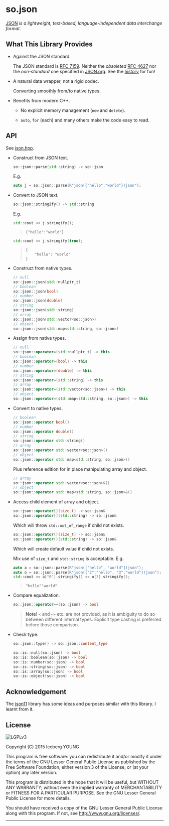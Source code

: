 so.json
=======

[JSON] *is a lightweight, text-based, language-independent data interchange format.*


What This Library Provides
--------------------------

- Against the JSON standard.

  The JSON standard is [RFC 7159]. Neither the *obsoleted* [RFC 4627]
  nor the *non-standard* one specified in [JSON.org].
  See the [history] for fun!

- A natural data wrapper, not a rigid codec.

  Converting smoothly from/to native types.

- Benefits from modern C++.

  - No explicit memory management (`new` and `delete`).

  - `auto`, `for` (each) and many others make the code easy to read.


API
---

See [json.hpp](include/json.hpp).

- Construct from JSON text.

  ```cpp
  so::json::parse(std::string) -> so::json
  ```
  E.g.
  ```cpp
  auto j = so::json::parse(R"json({"hello":"world"})json");
  ```

- Convert to JSON text.

  ```cpp
  so::json::stringify() -> std::string
  ```
  E.g.
  ```cpp
  std::cout << j.stringify();
  ```
  > ```
  > {"hello":"world"}
  > ```

  ```cpp
  std::cout << j.stringify(true);
  ```
  > ```
  > {
  > 	"hello": "world"
  > }
  > ```

- Construct from native types.

  ```cpp
  // null
  so::json::json(std::nullptr_t)
  // boolean
  so::json::json(bool)
  // number
  so::json::json(double)
  // string
  so::json::json(std::string)
  // array
  so::json::json(std::vector<so::json>)
  // object
  so::json::json(std::map<std::string, so::json>)
  ```

- Assign from native types.

  ```cpp
  // null
  so::json::operator=(std::nullptr_t) -> this
  // boolean
  so::json::operator=(bool) -> this
  // number
  so::json::operator=(double) -> this
  // string
  so::json::operator=(std::string) -> this
  // array
  so::json::operator=(std::vector<so::json>) -> this
  // object
  so::json::operator=(std::map<std::string, so::json>) -> this
  ```

- Convert to native types.

  ```cpp
  // boolean
  so::json::operator bool()
  // number
  so::json::operator double()
  // string
  so::json::operator std::string()
  // array
  so::json::operator std::vector<so::json>()
  // object
  so::json::operator std::map<std::string, so::json>()
  ```

  Plus reference edition for in place manipulating array and object.

  ```cpp
  // array
  so::json::operator std::vector<so::json>&()
  // object
  so::json::operator std::map<std::string, so::json>&()
  ```

- Access child element of array and object.

  ```cpp
  so::json::operator[](size_t) -> so::json&
  so::json::operator[](std::string) -> so::json&
  ```

  Which will throw `std::out_of_range` if child not exists.

  ```cpp
  so::json::operator()(size_t) -> so::json&
  so::json::operator()(std::string) -> so::json&
  ```

  Which will create default value if child not exists.

  Mix use of `size_t` and `std::string` is acceptable. E.g.

  ```cpp
  auto a = so::json::parse(R"json(["hello", "world"])json");
  auto o = so::json::parse(R"json({"2":"hello", "3":"world"})json");
  std::cout << a["0"].stringify() << o[3].stringify();
  ```
  > ```
  > "hello""world"
  > ```

- Compare equalization.

  ```cpp
  so::json::operator==(so::json) -> bool
  ```

  > **Note!**
  > `<` and `<=` etc. are not provided, as it is ambiguity to do so
  > between different internal types.
  > Explicit type casting is preferred before those comparison.

- Check type.

  ```cpp
  so::json::type() -> so::json::content_type
  ```
  ```cpp
  so::is::null(so::json) -> bool
  so::is::boolean(so::json) -> bool
  so::is::number(so::json) -> bool
  so::is::string(so::json) -> bool
  so::is::array(so::json) -> bool
  so::is::object(so::json) -> bool
  ```


Acknowledgement
---------------

The [json11] library has some ideas and purposes similar with this library.
I learnt from it.


License
-------
![LGPLv3]

Copyright (C) 2015  Iceberg YOUNG

This program is free software: you can redistribute it and/or modify it
under the terms of the GNU Lesser General Public License as published by
the Free Software Foundation, either version 3 of the License, or
(at your option) any later version.

This program is distributed in the hope that it will be useful,
but WITHOUT ANY WARRANTY; without even the implied warranty of
MERCHANTABILITY or FITNESS FOR A PARTICULAR PURPOSE.  See the
GNU Lesser General Public License for more details.

You should have received a copy of the GNU Lesser General Public License
along with this program.  If not, see <http://www.gnu.org/licenses/>.


---

[JSON]: http://rfc7159.net/rfc7159
"JavaScript Object Notation"

[RFC 7159]: http://www.rfc-editor.org/rfc/rfc7159.txt
"The JavaScript Object Notation (JSON) Data Interchange Format"

[RFC 4627]: http://www.rfc-editor.org/rfc/rfc4627.txt
"The application/json Media Type for JavaScript Object Notation (JSON)"

[JSON.org]: http://json.org/
"Introducing JSON"

[history]: https://www.tbray.org/ongoing/When/201x/2014/03/05/RFC7159-JSON
"JSON Redux AKA RFC7159"

[json11]: https://github.com/dropbox/json11
"A tiny JSON library for C++11."

[LGPLv3]: http://www.gnu.org/graphics/lgplv3-88x31.png
"GNU Lesser General Public License version 3"
